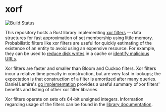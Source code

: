 # xorf

[![Build Status](https://travis-ci.com/ayazhafiz/xorf.svg?branch=master)](https://travis-ci.com/ayazhafiz/xorf)

This repository hosts a Rust library implementing
[xor filters](https://arxiv.org/abs/1912.08258) -- data structures for fast
approximation of set membership using little memory. Probabilistic filters like
xor filters are useful for quickly estimating of the existence of an entity to
avoid using an expensive resource. For example, they can be used to
[reduce disk writes](https://en.wikipedia.org/wiki/Bloom_filter#Cache_filtering)
in a cache or
[identify malicious URLs](https://en.wikipedia.org/wiki/Bloom_filter#Examples).

Xor filters are faster and smaller than Bloom and Cuckoo filters. Xor filters
incur a relative time penalty in construction, but are very fast in lookups; the
expectation is that construction of a filter is amortized after many queries.
Daniel Lemire's [go implementation](https://github.com/FastFilter/xorfilter)
provides a useful summary of xor filters' benefits and listing of other xor
filter libraries.

Xor filters operate on sets ofs 64-bit unsigned integers. Information regarding
usage of the filters can be found in the
[library documentation](https://docs.rs/xorf).
